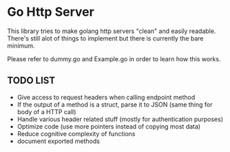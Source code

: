 # Go Http Server
This library tries to make golang http servers
"clean" and easily readable. There's still alot of
things to implement but there is currently the bare minimum.

Please refer to dummy.go and Example.go in order to learn
how this works.

## TODO LIST
- Give access to request headers when calling endpoint method
- If the output of a method is a struct, parse it to JSON (same thing for body of a HTTP call)
- Handle various header related stuff (mostly for authentication purposes)
- Optimize code (use more pointers instead of copying most data)
- Reduce cognitive complexity of functions
- document exported methods